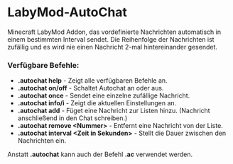 # LabyMod-AutoChat
Minecraft LabyMod Addon, das vordefinierte Nachrichten automatisch in einem bestimmten Interval sendet. Die Reihenfolge der Nachrichten ist zufällig und es wird nie einen Nachricht 2-mal hintereinander gesendet.

### Verfügbare Befehle:
- **\.autochat help** - Zeigt alle verfügbaren Befehle an.
- **\.autochat on/off** - Schaltet Autochat an oder aus.
- **\.autochat once** - Sendet eine einzelne zufällige Nachricht.
- **\.autochat info/i** - Zeigt die aktuellen Einstellungen an.
- **\.autochat add** - Füget eine Nachricht zur Listen hinzu. (Nachricht anschließend in den Chat schreiben.)
- **\.autochat remove \<Nummer\>** - Entfernt eine Nachricht von der Liste.
- **\.autochat interval \<Zeit in Sekunden\>** - Stellt die Dauer zwischen den Nachrichten ein.

Anstatt **.autochat** kann auch der Befehl **.ac** verwendet werden.
